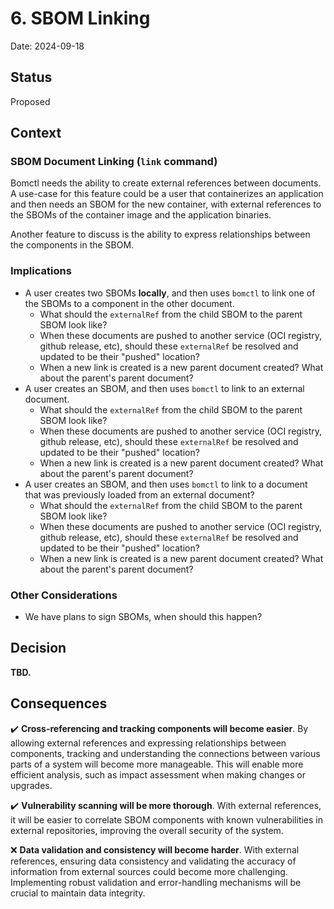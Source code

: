 <!--
This is a template for [Documenting Architecture Decisions - Michael Nygard](https://cognitect.com/blog/2011/11/15/documenting-architecture-decisions).

You can use [adr-tools](https://github.com/npryce/adr-tools) for managing the ADR files.

In each ADR file, write the following sections.
-->
# 6. SBOM Linking

Date: 2024-09-18

## Status
<!--
A decision may be "proposed" if the project stakeholders haven't agreed with it yet, or "accepted" once it is agreed.
If a later ADR changes or reverses a decision, it may be marked as "deprecated" or "superseded" with a reference to
its replacement.
-->
Proposed

## Context
<!--
This section describes the forces at play, including technological, political, social, and project local. These forces
are probably in tension, and should be called out as such. The language in this section is value-neutral. It is simply
describing facts.
-->

<!-- What is the issue that we're seeing that is motivating this decision or change? -->

### SBOM Document Linking (`link` command)

Bomctl needs the ability to create external references between documents. A use-case for this
feature could be a user that containerizes an application and then needs an SBOM for the new
container, with external references to the SBOMs of the container image and the application
binaries.

Another feature to discuss is the ability to express relationships between the components in the
SBOM.

### Implications

- A user creates two SBOMs __locally__, and then uses `bomctl` to link one of the SBOMs to a component
in the other document.
  - What should the `externalRef` from the child SBOM to the parent SBOM look like?
  - When these documents are pushed to another service (OCI registry, github release, etc), should these
    `externalRef` be resolved and updated to be their "pushed" location?
  - When a new link is created is a new parent document created? What about the parent's parent document?
- A user creates an SBOM, and then uses `bomctl` to link to an external document.
  - What should the `externalRef` from the child SBOM to the parent SBOM look like?
  - When these documents are pushed to another service (OCI registry, github release, etc), should these
    `externalRef` be resolved and updated to be their "pushed" location?
  - When a new link is created is a new parent document created? What about the parent's parent document?
- A user creates an SBOM, and then uses `bomctl` to link to a document that was previously loaded from
  an external document?
  - What should the `externalRef` from the child SBOM to the parent SBOM look like?
  - When these documents are pushed to another service (OCI registry, github release, etc), should these
    `externalRef` be resolved and updated to be their "pushed" location?
  - When a new link is created is a new parent document created? What about the parent's parent document?

### Other Considerations

- We have plans to sign SBOMs, when should this happen?

## Decision
<!--
This section describes our response to these forces. It is stated in full sentences, with active voice. "We will …"
-->

<!-- What is the change that we're proposing and/or doing? -->

__TBD.__

## Consequences
<!--
This section describes the resulting context, after applying the decision. All consequences should be listed here, not
just the "positive" ones. A particular decision may have positive, negative, and neutral consequences, but all of them
affect the team and project in the future.
-->

<!-- What becomes easier or more difficult to do because of this change? -->

:heavy_check_mark: __Cross-referencing and tracking components will become easier__. By allowing
external references and expressing relationships between components, tracking and understanding the
connections between various parts of a system will become more manageable. This will enable more
efficient analysis, such as impact assessment when making changes or upgrades.

:heavy_check_mark: __Vulnerability scanning will be more thorough__. With external references, it
will be easier to correlate SBOM components with known vulnerabilities in external repositories,
improving the overall security of the system.

:x: __Data validation and consistency will become harder__. With external references, ensuring data
consistency and validating the accuracy of information from external sources could become more
challenging. Implementing robust validation and error-handling mechanisms will be crucial to
maintain data integrity.
